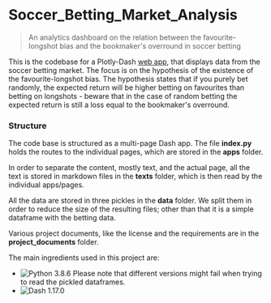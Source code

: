 # Soccer_Betting_Market_Analysis

>An analytics dashboard on the relation between the favourite-longshot bias and the bookmaker's overround in soccer betting

This is the codebase for a Plotly-Dash [web app](https://soccer-betting-market-analysis.onrender.com/home), that displays data from the soccer betting market. The focus is on the hypothesis of the existence of the favourite-longshot bias. The hypothesis states that if you purely bet randomly, the expected return will be higher betting on favourites than betting on longshots - beware that in the case of random betting the expected return is still a loss equal to the bookmaker's overround.

### Structure
The code base is structured as a multi-page Dash app. The file **index.py** holds the routes to the individual pages, which are stored in the **apps** folder.

In order to separate the content, mostly text, and the actual page, all the text is stored in markdown files in the **texts** folder, which is then read by the individual apps/pages.

All the data are stored in three pickles in the **data** folder. We split them in order to reduce the size of the resulting files; other than that it is a simple dataframe with the betting data.

Various project documents, like the license and the requirements are in the **project_documents** folder.

The main ingredients used in this project are: 
- ![Python 3.8.6](https://img.shields.io/badge/python-3.8.6-blue.svg) Please note that different versions might fail when trying to read the pickled dataframes.
- ![Dash 1.17.0](https://img.shields.io/badge/dash-1.17.0-blue.svg)
